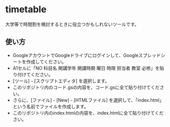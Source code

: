 # timetable
大学等で時間割を検討するときに役立つかもしれないツールです。

## 使い方
+ GoogleアカウントでGoogleドライブにログインして、Googleスプレッドシートを作成してください。
+ A1セルに「NO	科目名	開講学年	開講時期	曜日	時限	担当者	教室	必修」を貼り付けてください。　
+ [ツール] - [スクリプトエディタ] を選択します。
+ このリポジトリ内のコード.gsの内容を、コード.gsに全て貼り付けてください。
+ さらに、[ファイル] - [New] - [HTMLファイル] を選択して、「index.html」 という名前でファイルを作成します。
+ このリポジトリ内のindex.htmlの内容を、index.htmlに全て貼り付けてください。
